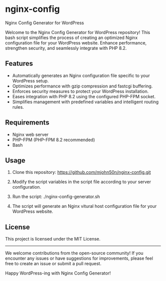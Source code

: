 # nginx-config
Nginx Config Generator for WordPress

Welcome to the Nginx Config Generator for WordPress repository! This bash script simplifies the process of creating an optimized Nginx configuration file for your WordPress website. Enhance performance, strengthen security, and seamlessly integrate with PHP 8.2.

## Features

- Automatically generates an Nginx configuration file specific to your WordPress setup.
- Optimizes performance with gzip compression and fastcgi buffering.
- Enforces security measures to protect your WordPress installation.
- Eases integration with PHP 8.2 using the configured PHP-FPM socket.
- Simplifies management with predefined variables and intelligent routing rules.

## Requirements

- Nginx web server
- PHP-FPM (PHP-FPM 8.2 recommended)
- Bash

## Usage

1. Clone this repository: https://github.com/mjohn50n/nginx-config.git

2. Modify the script variables in the script file according to your server configuration.

3. Run the script: ./nginx-config-generator.sh


4. The script will generate an Nginx vitural host configuration file for your WordPress website.

## License

This project is licensed under the MIT License. 

---

We welcome contributions from the open-source community! If you encounter any issues or have suggestions for improvements, please feel free to create an issue or submit a pull request.

Happy WordPress-ing with Nginx Config Generator!

